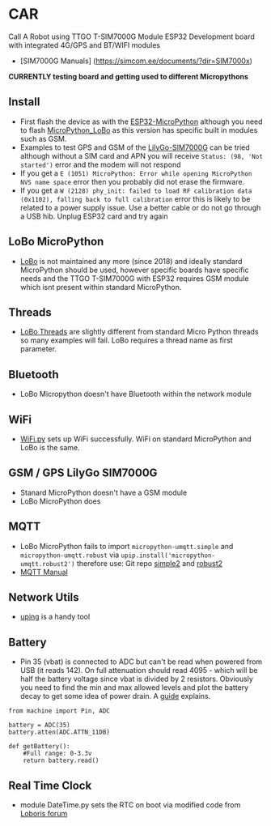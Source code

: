 # CAR
Call A Robot using TTGO T-SIM7000G Module ESP32 Development board with integrated 4G/GPS and BT/WIFI modules
 - [SIM7000G Manuals] (https://simcom.ee/documents/?dir=SIM7000x)

**CURRENTLY testing board and getting used to different Micropythons**

## Install
 - First flash the device as with the [ESP32-MicroPython](https://github.com/18684092/ESP32-MicroPython) although you need to flash [MicroPython_LoBo](https://github.com/loboris/MicroPython_ESP32_psRAM_LoBo/wiki/firmwares) as this version has specific built in modules such as GSM.
 - Examples to test GPS and GSM of the [LilyGo-SIM7000G](https://github.com/Xinyuan-LilyGO/LilyGO-T-SIM7000G/tree/master/examples/MicroPython_LoBo) can be tried although without a SIM card and APN you will receive `Status: (98, 'Not started')` error and the modem will not respond
 - If you get a `E (1051) MicroPython: Error while opening MicroPython NVS name space` error then you probably did not erase the firmware.
 - If you get a `W (2128) phy_init: failed to load RF calibration data (0x1102), falling back to full calibration` error this is likely to be related to a power supply issue. Use a better cable or do not go through a USB hib. Unplug ESP32 card and try again

## LoBo MicroPython
- [LoBo](https://github.com/loboris/MicroPython_ESP32_psRAM_LoBo) is not maintained any more (since 2018) and ideally standard MicroPython should be used, however specific boards have specific needs and the TTGO T-SIM7000G with ESP32 requires GSM module which isnt present within standard MicroPython. 

## Threads
- [LoBo Threads](https://github.com/loboris/MicroPython_ESP32_psRAM_LoBo/wiki/thread) are slightly different from standard Micro Python threads so many examples will fail. LoBo requires a thread name as first parameter.

## Bluetooth
- LoBo Micropython doesn't have Bluetooth within the network module

## WiFi
- [WiFi.py](https://github.com/18684092/CAR/blob/main/modules/WiFi.py) sets up WiFi successfully. WiFi on standard MicroPython and LoBo is the same. 

## GSM / GPS LilyGo SIM7000G
- Stanard MicroPython doesn't have a GSM module
- LoBo MicroPython does

## MQTT
- LoBo MicroPython fails to import `micropython-umqtt.simple` and `micropython-umqtt.robust` via `upip.install('micropython-umqtt.robust2')` therefore use:
Git repo [simple2](https://github.com/fizista/micropython-umqtt.simple2) and
[robust2](https://github.com/fizista/micropython-umqtt.robust2)
- [MQTT Manual](https://simcom.ee/documents/SIM7000x/SIM7000%20Series_MQTT_Application%20Note_V1.00.pdf)

## Network Utils
- [uping](https://gist.github.com/shawwwn/91cc8979e33e82af6d99ec34c38195fb) is a handy tool

## Battery
- Pin 35 (vbat) is connected to ADC but can't be read when powered from USB (it reads 142). On full attenuation should read 4095 - which will be half the battery voltage since vbat is divided by 2 resistors. Obviously you need to find the min and max allowed levels and plot the battery decay to get some idea of power drain. A [guide](https://randomnerdtutorials.com/esp32-esp8266-analog-readings-micropython/) explains.
```
from machine import Pin, ADC

battery = ADC(35)
battery.atten(ADC.ATTN_11DB)

def getBattery():
    #Full range: 0-3.3v
    return battery.read()
```

## Real Time Clock
- module DateTime.py sets the RTC on boot via modified code from [Loboris forum](https://loboris.eu/forum/showthread.php?tid=12)
 